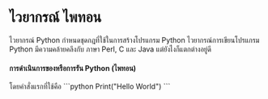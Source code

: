 # ไวยากรณ์ ไพทอน

ไวยากรณ์ Python กำหนดชุดกฎที่ใช้ในการสร้างโปรแกรม Python
ไวยากรณ์การเขียนโปรแกรม Python มีความคล้ายคลึงกับ ภาษา Perl, C และ Java แต่ยังไงก็แตกต่างอยู่ดี

<h4> การดำเนินการของหรือการรัน Python (ไพทอน) </h4>
โดยคำสั่งแรกที่ใช้คือ ```python Print("Hello World") ```
